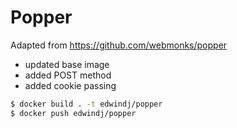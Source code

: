 # Popper

Adapted from https://github.com/webmonks/popper

- updated base image
- added POST method
- added cookie passing


```bash
$ docker build . -t edwindj/popper
$ docker push edwindj/popper
```
